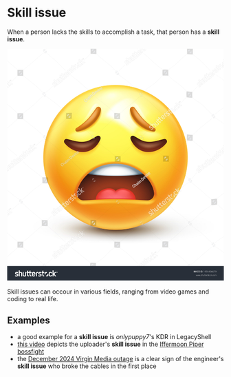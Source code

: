 # Skill issue
When a person lacks the skills to accomplish a task, that person has a **skill issue**.

![Issue](<SkillIssue.jpg>)

Skill issues can occour in various fields, ranging from video games and coding to real life.

## Examples
- a good example for a **skill issue** is *onlypuppy7*'s KDR in LegacyShell
- [this video](https://www.youtube.com/watch?v=6NWIVkzwmSI&t=71s) depicts the uploader's **skill issue** in the [Iffermoon Piper bossfight](piper.html)
- the [December 2024 Virgin Media outage](virginmedia.html#the-outage) is a clear sign of the engineer's **skill issue** who broke the cables in the first place
